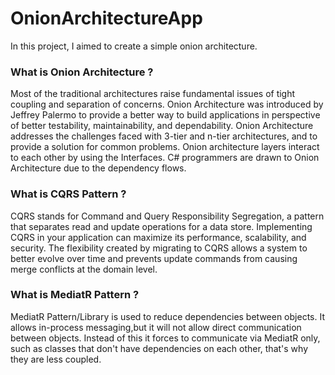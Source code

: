 # OnionArchitectureApp
In this project, I aimed to create a simple onion architecture.


### What is Onion Architecture ?
Most of the traditional architectures raise fundamental issues of tight coupling and separation of concerns. Onion Architecture was introduced by Jeffrey Palermo to provide a better way to build applications in perspective of better testability, maintainability, and dependability. Onion Architecture addresses the challenges faced with 3-tier and n-tier architectures, and to provide a solution for common problems. Onion architecture layers interact to each other by using the Interfaces. C# programmers are drawn to Onion Architecture due to the dependency flows.

### What is CQRS Pattern ?
CQRS stands for Command and Query Responsibility Segregation, a pattern that separates read and update operations for a data store. Implementing CQRS in your application can maximize its performance, scalability, and security. The flexibility created by migrating to CQRS allows a system to better evolve over time and prevents update commands from causing merge conflicts at the domain level.

### What is MediatR Pattern ?
MediatR Pattern/Library is used to reduce dependencies between objects. It allows in-process messaging,but it will not allow direct communication between objects. Instead of this it forces to communicate via MediatR only, such as classes that don't have dependencies on each other, that's why they are less coupled.